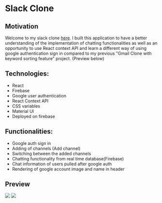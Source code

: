 # Slack Clone #

## Motivation ##

Welcome to my slack clone [here](https://slack-clone-exhlim.web.app/). I built this application to have a better understanding of the implementation of chatting functionalities as well as an opportunity to use React context API and learn a different way of using google authentication sign in compared to my previous "Gmail Clone with keyword sorting feature" project. (Preview below)

## Technologies: ##

 - React
 - Firebase
 - Google user authentication
 - React Context API
 - CSS variables
 - Material UI
 - Deployed on firebase

## Functionalities: ##

 - Google auth sign in
 - Adding of channels (Add channel)
 - Switching between the added channels
 - Chatting functionality from real time database(Firebase)
 - Chat information of users pulled after google auth
 - Rendering of google account image and name in header

## Preview ##

![](./app/public/gif2.gif)
![](./app/public/gif3.gif)

